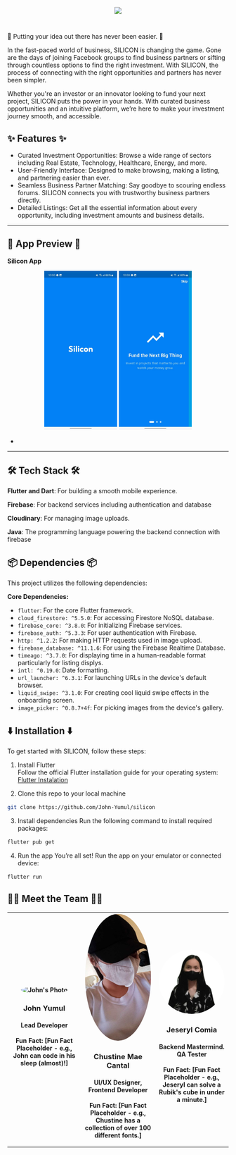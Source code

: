 <p align="center">
   <img src="https://cdn.discordapp.com/attachments/833997901411516466/1316828904295633008/Silicon.png?ex=675c77fc&is=675b267c&hm=d10b8a856b3b417e649101237ee0334980fef2c9ac78da5ba4a92522812338fd&" />
</p>


# 

🚀 Putting your idea out there has never been easier. 🚀


In the fast-paced world of business, SILICON is changing the game. Gone are the days of joining Facebook groups to find business partners or sifting through countless options to find the right investment. With SILICON, the process of connecting with the right opportunities and partners has never been simpler.

Whether you're an investor or an innovator looking to fund your next project, SILICON puts the power in your hands. With curated business opportunities and an intuitive platform, we’re here to make your investment journey smooth, and accessible.




## ✨ Features ✨

- Curated Investment Opportunities: Browse a wide range of sectors including Real Estate, Technology, Healthcare, Energy, and more.
- User-Friendly Interface: Designed to make browsing, making a listing, and partnering easier than ever.
- Seamless Business Partner Matching: Say goodbye to scouring endless forums. SILICON connects you with trustworthy business partners directly.
- Detailed Listings: Get all the essential information about every opportunity, including investment amounts and business details.
---

## 📸 App Preview 📸
**Silicon App**

<div align="center">
  <img src="https://github.com/John-Yumul/silicon/blob/main/images/siliconapp_preview/462645612_1236439937438297_6640185960420339320_n.jpg" width="33%" />
  <img src="https://github.com/John-Yumul/silicon/blob/main/images/siliconapp_preview/465193414_590632693619191_7016131699202039662_n.jpg" width="33%" />
</div>

 - 

---

## 🛠️ Tech Stack 🛠️

**Flutter and Dart**: For building a smooth mobile experience.

**Firebase**: For backend services including authentication and database

**Cloudinary**: For managing image uploads.

**Java**: The programming language powering the backend connection with firebase

## 📦 Dependencies 📦

This project utilizes the following dependencies:

**Core Dependencies:**

*   `flutter`: For the core Flutter framework.
*   `cloud_firestore: ^5.5.0`: For accessing Firestore NoSQL database.
*   `firebase_core: ^3.8.0`: For initializing Firebase services.
*   `firebase_auth: ^5.3.3`: For user authentication with Firebase.
*   `http: ^1.2.2`: For making HTTP requests used in image upload.
*   `firebase_database: ^11.1.6`: For using the Firebase Realtime Database.
*   `timeago: ^3.7.0`: For displaying time in a human-readable format particularly for listing displys.
*   `intl: ^0.19.0`: Date formatting.
*   `url_launcher: ^6.3.1`: For launching URLs in the device's default browser.
*   `liquid_swipe: ^3.1.0`: For creating cool liquid swipe effects in the onboarding screen.
*   `image_picker: ^0.8.7+4f`: For picking images from the device's gallery.


## ⬇️ Installation ⬇️

To get started with SILICON, follow these steps:

1.  Install Flutter<br>
Follow the official Flutter installation guide for your operating system:  [Flutter Instalation](https://www.linkedin.com/in/jeseryl-mae-comia-430591311)

2. Clone this repo to your local machine

```bash
git clone https://github.com/John-Yumul/silicon
```
3. Install dependencies
Run the following command to install required packages:
```bash
flutter pub get
```
4. Run the app
You’re all set! Run the app on your emulator or connected device:
```bash
flutter run
```
## 🧑‍💻 Meet the Team 🧑‍💻

<table style="width:100%;">
  <tr>
    <th style="width:33%; text-align: center;">
      <img src="https://cdn.discordapp.com/attachments/833997901411516466/1316832816809644032/319518936_555882409300838_9141344270390487779_n.jpg?ex=675c7ba1&is=675b2a21&hm=cfcba9519f38f33e1c8076ad0e60af64e4a7a2eea21d5c771d05b2ddb18b9f4f&" alt="John's Photo" width="150" style="border-radius: 50%;">
      <h3>John Yumul</h3>
      <h4>Lead Developer</h4>
      <p>Fun Fact: [Fun Fact Placeholder - e.g., John can code in his sleep (almost)!]</p>
    </th>
    <th style="width:33%; text-align: center;">
      <img src="https://github.com/John-Yumul/silicon/blob/main/images/7ea7e4c2-9a7b-4660-baeb-f74197cab3ea.jpg" alt="Chustine's Photo" width="150" style="border-radius: 50%;">
      <h3>Chustine Mae Cantal</h3>
      <h4>UI/UX Designer, Frontend Developer</h4>
      <p>Fun Fact: [Fun Fact Placeholder - e.g., Chustine has a collection of over 100 different fonts.]</p>
    </th>
    <th style="width:33%; text-align: center;">
      <img src="https://github.com/John-Yumul/silicon/blob/main/images/439397961_1801082677025548_8517765151235830266_n-removebg-preview.png" alt="Jeseryl's Photo" width="150" style="border-radius: 50%;">
      <h3>Jeseryl Comia</h3>
      <h4>Backend Mastermind. QA Tester</h4>
      <p>Fun Fact: [Fun Fact Placeholder - e.g., Jeseryl can solve a Rubik's cube in under a minute.]</p>
    </th>
  </tr>
</table>

<br>
